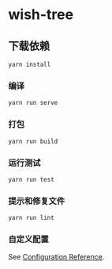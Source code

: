 # wish-tree

## 下载依赖
```
yarn install
```

### 编译
```
yarn run serve
```

### 打包
```
yarn run build
```

### 运行测试
```
yarn run test
```

### 提示和修复文件
```
yarn run lint
```

### 自定义配置
See [Configuration Reference](https://cli.vuejs.org/config/).
